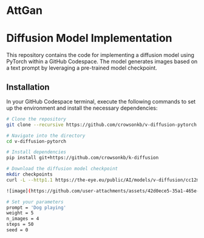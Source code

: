 # AttGan

# Diffusion Model Implementation

This repository contains the code for implementing a diffusion model using PyTorch within a GitHub Codespace. The model generates images based on a text prompt by leveraging a pre-trained model checkpoint.

## Installation

In your GitHub Codespace terminal, execute the following commands to set up the environment and install the necessary dependencies:

```bash
# Clone the repository
git clone --recursive https://github.com/crowsonkb/v-diffusion-pytorch

# Navigate into the directory
cd v-diffusion-pytorch

# Install dependencies
pip install git+https://github.com/crowsonkb/k-diffusion

# Download the diffusion model checkpoint
mkdir checkpoints
curl -L --http1.1 https://the-eye.eu/public/AI/models/v-diffusion/cc12m_1_cfg.pth > checkpoints/cc12m_1_cfg.pth

![image](https://github.com/user-attachments/assets/42d0ece5-35a1-465e-9ce4-d77cbc2dcf2d)

# Set your parameters
prompt = 'Dog playing'
weight = 5
n_images = 4
steps = 50
seed = 0



